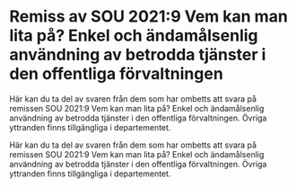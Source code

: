 # Remiss av SOU 2021:9 Vem kan man lita på? Enkel och ändamålsenlig användning av betrodda tjänster i den offentliga förvaltningen

Här kan du ta del av svaren från dem som har ombetts att svara på remissen SOU 2021:9 Vem kan man lita på? Enkel och ändamålsenlig användning av betrodda tjänster i den offentliga förvaltningen. Övriga yttranden finns tillgängliga i departementet.

Här kan du ta del av svaren från dem som har ombetts att svara på remissen SOU 2021:9 Vem kan man lita på? Enkel och ändamålsenlig användning av betrodda tjänster i den offentliga förvaltningen. Övriga yttranden finns tillgängliga i departementet.
